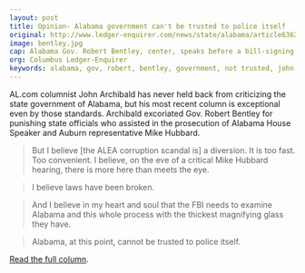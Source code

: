 ```yaml
---
layout: post
title: Opinion- Alabama government can't be trusted to police itself
original: http://www.ledger-enquirer.com/news/state/alabama/article63622007.html
image: bentley.jpg
cap: Alabama Gov. Robert Bentley, center, speaks before a bill-signing ceremony Thursday June 9, 2011 at the state Capitol in Montgomery, Ala. (Mickey Welsh - AP)
org: Columbus Ledger-Enquirer
keywords: alabama, gov, robert, bentley, government, not trusted, john archibald
---
```


AL.com columnist John Archibald has never held back from criticizing the state government of Alabama, but his most recent column is exceptional even by those standards. Archibald excoriated Gov. Robert Bentley for punishing state officials who assisted in the prosecution of Alabama House Speaker and Auburn representative Mike Hubbard.

<!--break-->

> But I believe [the ALEA corruption scandal is] a diversion. It is too fast. Too convenient. I believe, on the eve of a critical Mike Hubbard hearing, there is more here than meets the eye.

> I believe laws have been broken.

> And I believe in my heart and soul that the FBI needs to examine Alabama and this whole process with the thickest magnifying glass they have.

> Alabama, at this point, cannot be trusted to police itself.

[Read the full column](http://www.al.com/opinion/index.ssf/2016/03/hubbard_case_reeks_all_the_way.html#incart_river_home).